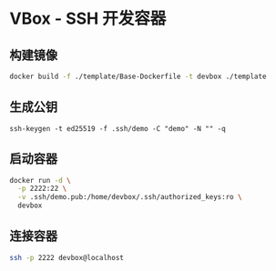 # VBox - SSH 开发容器

## 构建镜像

```bash
docker build -f ./template/Base-Dockerfile -t devbox ./template
```

## 生成公钥
```
ssh-keygen -t ed25519 -f .ssh/demo -C "demo" -N "" -q
```

## 启动容器

```bash
docker run -d \
  -p 2222:22 \
  -v .ssh/demo.pub:/home/devbox/.ssh/authorized_keys:ro \
  devbox
```

## 连接容器

```bash
ssh -p 2222 devbox@localhost
```
